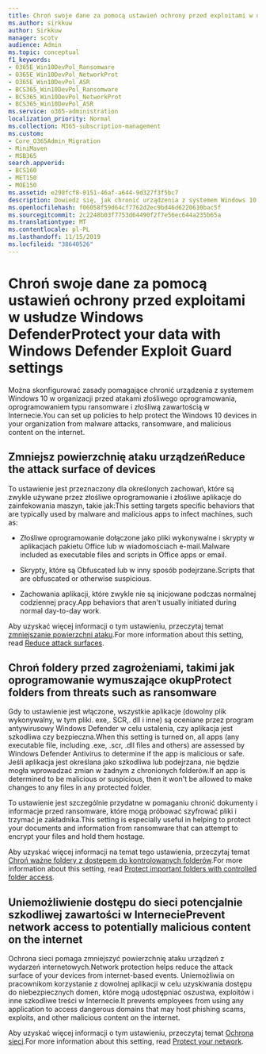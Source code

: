 ```yaml
---
title: Chroń swoje dane za pomocą ustawień ochrony przed exploitami w usłudze Windows Defender
ms.author: sirkkuw
author: Sirkkuw
manager: scotv
audience: Admin
ms.topic: conceptual
f1_keywords:
- O365E_Win10DevPol_Ransomware
- O365E_Win10DevPol_NetworkProt
- O365E_Win10DevPol_ASR
- BCS365_Win10DevPol_Ransomware
- BCS365_Win10DevPol_NetworkProt
- BCS365_Win10DevPol_ASR
ms.service: o365-administration
localization_priority: Normal
ms.collection: M365-subscription-management
ms.custom:
- Core_O365Admin_Migration
- MiniMaven
- MSB365
search.appverid:
- BCS160
- MET150
- MOE150
ms.assetid: e298fcf8-0151-46af-a644-9d327f3f5bc7
description: Dowiedz się, jak chronić urządzenia z systemem Windows 10 w organizacji przed atakami złośliwego oprogramowania, oprogramowaniem typu ransomware i złośliwą zawartością w Internecie.
ms.openlocfilehash: f06058f59d64cf7762d2ec9bd46d6220610bac5f
ms.sourcegitcommit: 2c2248b03f7753d64490f2f7e56ec644a235b65a
ms.translationtype: MT
ms.contentlocale: pl-PL
ms.lasthandoff: 11/15/2019
ms.locfileid: "38640526"
---
```

# <a name="protect-your-data-with-windows-defender-exploit-guard-settings"></a><span data-ttu-id="2492c-103">Chroń swoje dane za pomocą ustawień ochrony przed exploitami w usłudze Windows Defender</span><span class="sxs-lookup"><span data-stu-id="2492c-103">Protect your data with Windows Defender Exploit Guard settings</span></span>

<span data-ttu-id="2492c-104">Można skonfigurować zasady pomagające chronić urządzenia z systemem Windows 10 w organizacji przed atakami złośliwego oprogramowania, oprogramowaniem typu ransomware i złośliwą zawartością w Internecie.</span><span class="sxs-lookup"><span data-stu-id="2492c-104">You can set up policies to help protect the Windows 10 devices in your organization from malware attacks, ransomware, and malicious content on the internet.</span></span>
  
## <a name="reduce-the-attack-surface-of-devices"></a><span data-ttu-id="2492c-105">Zmniejsz powierzchnię ataku urządzeń</span><span class="sxs-lookup"><span data-stu-id="2492c-105">Reduce the attack surface of devices</span></span>

<span data-ttu-id="2492c-106">To ustawienie jest przeznaczony dla określonych zachowań, które są zwykle używane przez złośliwe oprogramowanie i złośliwe aplikacje do zainfekowania maszyn, takie jak:</span><span class="sxs-lookup"><span data-stu-id="2492c-106">This setting targets specific behaviors that are typically used by malware and malicious apps to infect machines, such as:</span></span>
  
- <span data-ttu-id="2492c-107">Złośliwe oprogramowanie dołączone jako pliki wykonywalne i skrypty w aplikacjach pakietu Office lub w wiadomościach e-mail.</span><span class="sxs-lookup"><span data-stu-id="2492c-107">Malware included as executable files and scripts in Office apps or email.</span></span>
    
- <span data-ttu-id="2492c-108">Skrypty, które są Obfuscated lub w inny sposób podejrzane.</span><span class="sxs-lookup"><span data-stu-id="2492c-108">Scripts that are obfuscated or otherwise suspicious.</span></span>
    
- <span data-ttu-id="2492c-109">Zachowania aplikacji, które zwykle nie są inicjowane podczas normalnej codziennej pracy.</span><span class="sxs-lookup"><span data-stu-id="2492c-109">App behaviors that aren't usually initiated during normal day-to-day work.</span></span>
    
<span data-ttu-id="2492c-110">Aby uzyskać więcej informacji o tym ustawieniu, przeczytaj temat [zmniejszanie powierzchni ataku](https://go.microsoft.com/fwlink/?linkid=870417).</span><span class="sxs-lookup"><span data-stu-id="2492c-110">For more information about this setting, read [Reduce attack surfaces](https://go.microsoft.com/fwlink/?linkid=870417).</span></span>
  
## <a name="protect-folders-from-threats-such-as-ransomware"></a><span data-ttu-id="2492c-111">Chroń foldery przed zagrożeniami, takimi jak oprogramowanie wymuszające okup</span><span class="sxs-lookup"><span data-stu-id="2492c-111">Protect folders from threats such as ransomware</span></span>

<span data-ttu-id="2492c-112">Gdy to ustawienie jest włączone, wszystkie aplikacje (dowolny plik wykonywalny, w tym pliki. exe,. SCR,. dll i inne) są oceniane przez program antywirusowy Windows Defender w celu ustalenia, czy aplikacja jest szkodliwa czy bezpieczna.</span><span class="sxs-lookup"><span data-stu-id="2492c-112">When this setting is turned on, all apps (any executable file, including .exe, .scr, .dll files and others) are assessed by Windows Defender Antivirus to determine if the app is malicious or safe.</span></span> <span data-ttu-id="2492c-113">Jeśli aplikacja jest określana jako szkodliwa lub podejrzana, nie będzie mogła wprowadzać zmian w żadnym z chronionych folderów.</span><span class="sxs-lookup"><span data-stu-id="2492c-113">If an app is determined to be malicious or suspicious, then it won't be allowed to make changes to any files in any protected folder.</span></span>
  
<span data-ttu-id="2492c-114">To ustawienie jest szczególnie przydatne w pomaganiu chronić dokumenty i informacje przed ransomware, które mogą próbować szyfrować pliki i trzymać je zakładnika.</span><span class="sxs-lookup"><span data-stu-id="2492c-114">This setting is especially useful in helping to protect your documents and information from ransomware that can attempt to encrypt your files and hold them hostage.</span></span>
  
<span data-ttu-id="2492c-115">Aby uzyskać więcej informacji na temat tego ustawienia, przeczytaj temat [Chroń ważne foldery z dostępem do kontrolowanych folderów](https://go.microsoft.com/fwlink/?linkid=870418).</span><span class="sxs-lookup"><span data-stu-id="2492c-115">For more information about this setting, read [Protect important folders with controlled folder access](https://go.microsoft.com/fwlink/?linkid=870418).</span></span>
  
## <a name="prevent-network-access-to-potentially-malicious-content-on-the-internet"></a><span data-ttu-id="2492c-116">Uniemożliwienie dostępu do sieci potencjalnie szkodliwej zawartości w Internecie</span><span class="sxs-lookup"><span data-stu-id="2492c-116">Prevent network access to potentially malicious content on the internet</span></span>

<span data-ttu-id="2492c-117">Ochrona sieci pomaga zmniejszyć powierzchnię ataku urządzeń z wydarzeń internetowych.</span><span class="sxs-lookup"><span data-stu-id="2492c-117">Network protection helps reduce the attack surface of your devices from internet-based events.</span></span> <span data-ttu-id="2492c-118">Uniemożliwia on pracownikom korzystanie z dowolnej aplikacji w celu uzyskiwania dostępu do niebezpiecznych domen, które mogą udostępniać oszustwa, exploitów i inne szkodliwe treści w Internecie.</span><span class="sxs-lookup"><span data-stu-id="2492c-118">It prevents employees from using any application to access dangerous domains that may host phishing scams, exploits, and other malicious content on the internet.</span></span>
  
<span data-ttu-id="2492c-119">Aby uzyskać więcej informacji o tym ustawieniu, przeczytaj temat [Ochrona sieci](https://go.microsoft.com/fwlink/?linkid=870419).</span><span class="sxs-lookup"><span data-stu-id="2492c-119">For more information about this setting, read [Protect your network](https://go.microsoft.com/fwlink/?linkid=870419).</span></span>
  

